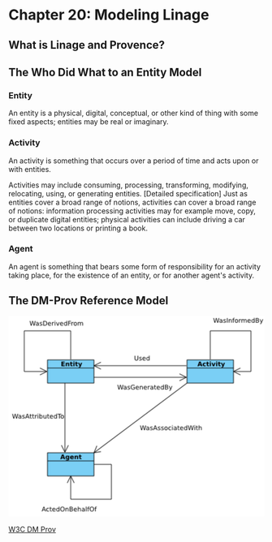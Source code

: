 # Chapter 20: Modeling Linage

## What is Linage and Provence?

## The Who Did What to an Entity Model

### Entity

An entity is a physical, digital, conceptual, or other kind of thing with some fixed aspects; entities may be real or imaginary.

### Activity

An activity is something that occurs over a period of time and acts upon or with entities.

Activities may include consuming, processing, transforming, modifying, relocating, using, or generating entities. [Detailed specification] Just as entities cover a broad range of notions, activities can cover a broad range of notions: information processing activities may for example move, copy, or duplicate digital entities; physical activities can include driving a car between two locations or printing a book.

### Agent

An agent is something that bears some form of responsibility for an activity taking place, for the existence of an entity, or for another agent's activity. 

## The DM-Prov Reference Model

![](./dm-prov-model.png)

[W3C DM Prov](https://www.w3.org/TR/2013/REC-prov-dm-20130430/)